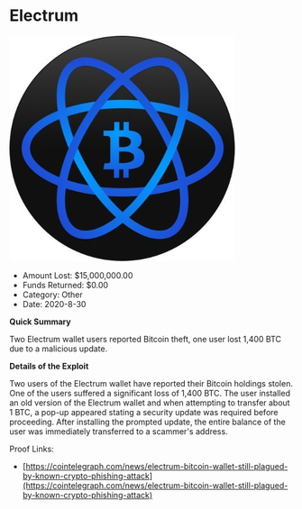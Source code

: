 # Electrum
![Electrum](/rektimages/Electrum-3.png)
- Amount Lost: $15,000,000.00
- Funds Returned: $0.00
- Category: Other
- Date: 2020-8-30

**Quick Summary**

Two Electrum wallet users reported Bitcoin theft, one user lost 1,400 BTC due to a malicious update.

  


 **Details of the Exploit**

Two users of the Electrum wallet have reported their Bitcoin holdings stolen. One of the users suffered a significant loss of 1,400 BTC. The user installed an old version of the Electrum wallet and when attempting to transfer about 1 BTC, a pop-up appeared stating a security update was required before proceeding. After installing the prompted update, the entire balance of the user was immediately transferred to a scammer's address.


Proof Links:
- [https://cointelegraph.com/news/electrum-bitcoin-wallet-still-plagued-by-known-crypto-phishing-attack](https://cointelegraph.com/news/electrum-bitcoin-wallet-still-plagued-by-known-crypto-phishing-attack)


